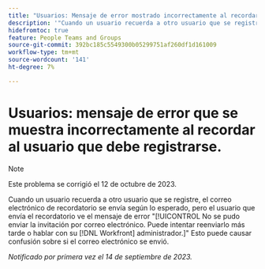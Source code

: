 ```yaml
---
title: "Usuarios: Mensaje de error mostrado incorrectamente al recordar al usuario que debe registrarse"
description: '"Cuando un usuario recuerda a otro usuario que se registre, el correo electrónico de recordatorio se envía según lo esperado, pero el usuario que envía el recordatorio ve el mensaje de error No se pudo enviar el correo electrónico de invitación. Puede intentar reenviarlo más tarde o hablar con el administrador de Workfront. Esto puede causar confusión sobre si el correo electrónico se envió".'
hidefromtoc: true
feature: People Teams and Groups
source-git-commit: 392bc185c5549300b05299751af260df1d161009
workflow-type: tm+mt
source-wordcount: '141'
ht-degree: 7%

---
```



# Usuarios: mensaje de error que se muestra incorrectamente al recordar al usuario que debe registrarse.

>[!NOTE]
>
>Este problema se corrigió el 12 de octubre de 2023.

Cuando un usuario recuerda a otro usuario que se registre, el correo electrónico de recordatorio se envía según lo esperado, pero el usuario que envía el recordatorio ve el mensaje de error &quot;[!UICONTROL No se pudo enviar la invitación por correo electrónico. Puede intentar reenviarlo más tarde o hablar con su [!DNL Workfront] administrador.]&quot; Esto puede causar confusión sobre si el correo electrónico se envió.

_Notificado por primera vez el 14 de septiembre de 2023._

